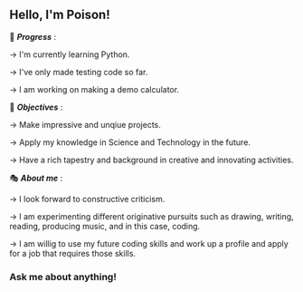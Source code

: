 ## Hello, I'm Poison! 

👣 ***Progress*** :

-> I'm currently learning Python.

-> I've only made testing code so far.

-> I am working on making a demo calculator.


🎯 ***Objectives*** : 

-> Make impressive and unqiue projects.

-> Apply my knowledge in Science and Technology in the future.

-> Have a rich tapestry and background in creative and innovating activities.


🎭 ***About me*** :

-> I look forward to constructive criticism.

-> I am experimenting different originative pursuits such as drawing, writing, reading, producing music, and in this case, coding.

-> I am willig to use my future coding skills and work up a profile and apply for a job that requires those skills.

### Ask me about anything!
